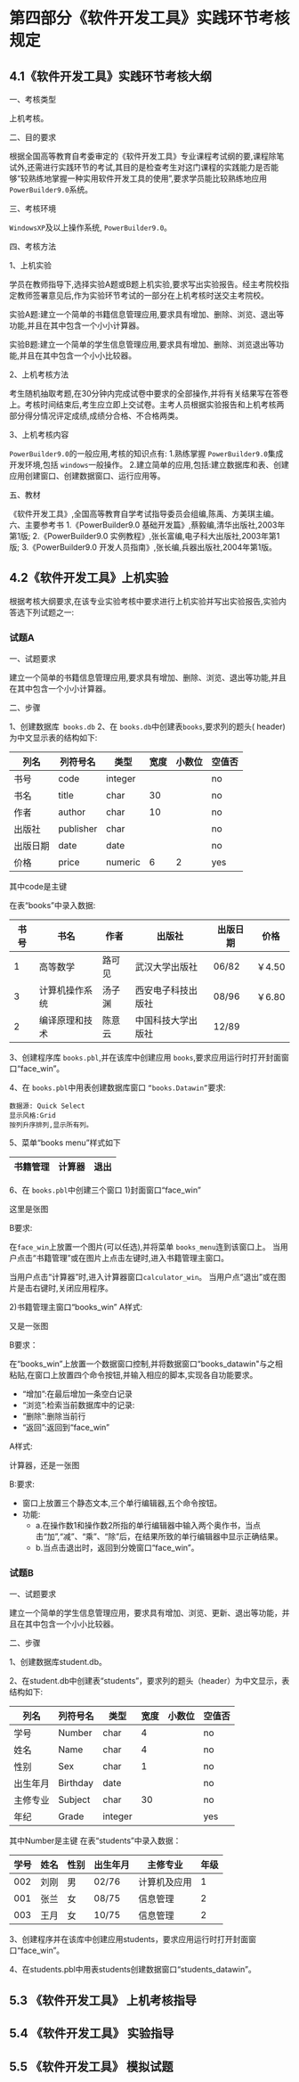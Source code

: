 # 第四部分《软件开发工具》实践环节考核规定

## 4.1《软件开发工具》实践环节考核大纲

一、考核类型

上机考核。

二、目的要求

根据全国高等教育自考委审定的《软件开发工具》专业课程考试纲的要,课程除笔试外,还需进行实践环节的考试,其目的是检查考生对这门课程的实践能力是否能够“较熟练地掌握一种实用软件开发工具的使用”,要求学员能比较熟练地应用 `PowerBuilder9.0`系统。

三、考核环境

`WindowsXP`及以上操作系统, `PowerBuilder9.0`。

四、考核方法

1、上机实验

学员在教师指导下,选择实验A题或B题上机实验,要求写出实验报告。经主考院校指定教师签署意见后,作为实验环节考试的一部分在上机考核时送交主考院校。

实验A题:建立一个简单的书籍信息管理应用,要求具有增加、删除、浏览、退出等功能,并且在其中包含一个小小计算器。

实验B题:建立一个简单的学生信息管理应用,要求具有增加、删除、浏览退出等功能,并且在其中包含一个小小比较器。

2、上机考核方法

考生随机抽取考题,在30分钟内完成试卷中要求的全部操作,并将有关结果写在答卷上。考核时间结束后,考生应立即上交试卷。主考人员根据实验报告和上机考核两部分得分情况评定成绩,成绩分合格、不合格两类。

3、上机考核内容

`PowerBuilder9.0`的一般应用,考核的知识点有:
1.熟练掌握 `PowerBuilder9.0`集成开发环境,包括 `windows`一般操作。
2.建立简单的应用,包括:建立数据库和表、创建应用创建窗口、创建数据窗口、运行应用等。

五、教材

《软件开发工具》,全国高等教育自学考试指导委员会组编,陈禹、方美琪主编。
六、主要参考书
1.《PowerBuilder9.0 基础开发篇》,蔡毅编,清华出版社,2003年第1版;
2.《PowerBuilder9.0 实例教程》,张长富编,电子科大出版社,2003年第1版;
3.《PowerBuilder9.0 开发人员指南》,张长编,兵器出版社,2004年第1版。

## 4.2《软件开发工具》上机实验
根据考核大纲要求,在该专业实验考核中要求进行上机实验并写出实验报告,实验内答选下列试题之一:

### 试题A

一、试题要求

建立一个简单的书籍信息管理应用,要求具有增加、删除、浏览、退出等功能,并且在其中包含一个小小计算器。

二、步骤

1、创建数据库` books.db`
2、在 `books.db`中创建表`books`,要求列的题头( header)为中文显示表的结构如下:

列名|列符号名|类型|宽度|小数位|空值否
| --- | --- | --- | --- | --- | --- |
书号|code|integer| | |no
书名| title|char| 30| |no
作者|author|char| 10| |no
出版社| publisher| char| | |no
出版日期|date|date| | |no
价格|price| numeric| 6|2|yes
其中code是主键

在表“books”中录入数据:

书号|书名|作者|出版社|出版日期|价格
--- | --- | --- | --- | --- | ---
1|高等数学|路可见|武汉大学出版社|06/82|￥4.50
3|计算机操作系统|汤子渊|西安电子科技出版社|08/96|￥6.80
2|编译原理和技术|陈意云|中国科技大学出版社|12/89|

3、创建程序库 `books.pbl`,并在该库中创建应用 `books`,要求应用运行时打开封面窗口“face_win”。

4、在 `books.pbl`中用表创建数据库窗口 `“books.Datawin”`要求:
```
数据源: Quick Select
显示风格:Grid
按列升序排列,显示所有列。
```
5、菜单“books menu”样式如下

书籍管理|计算器|退出
| --- | --- | --- |

6、在 `books.pbl`中创建三个窗口
1)封面窗口“face_win”

这里是张图

B要求:

在`face_win`上放置一个图片(可以任选),并将菜单 `books_menu`连到该窗口上。
当用户点击“书籍管理”或在图片上点击左键时,进入书籍管理主窗口。

当用户点击“计算器”时,进入计算器窗口`calculator_win`。
当用户点“退出”或在图片是击右键时,关闭应用程序。

2)书籍管理主窗口“books_win”
A样式:

又是一张图

B要求：

在“books_win”上放置一个数据窗口控制,并将数据窗口“books_datawin"与之相粘贴,在窗口上放置四个命令按钮,并输入相应的脚本,实现各自功能要求。
- “增加”:在最后增加一条空白记录
- “浏览”:检索当前数据库中的记录:
- “删除”:删除当前行
- “返回”:返回到“face_win”

A样式:

计算器，还是一张图

B:要求:

- 窗口上放置三个静态文本,三个单行编辑器,五个命令按钮。
- 功能:
   * a.在操作数1和操作数2所指的单行编辑器中输入两个奥作书，当点击“加”,“减”、“乘”、“除”后，在结果所致的单行编辑器中显示正确结果。
   * b.当点击退出时，返回到分娩窗口“face_win”。

### 试题B

一、试题要求

建立一个简单的学生信息管理应用，要求具有增加、浏览、更新、退出等功能，并且在其中包含一个小小比较器。

二、步骤

1、创建数据库student.db。

2、在student.db中创建表“students”，要求列的题头（header）为中文显示，表结构如下:

列名|列符号名|类型|宽度|小数位|空值否
--- | --- | --- | --- | --- | --- 
学号|Number|char|4| |no
姓名|Name|char|4| | no
性别|Sex|char|1| |no
出生年月|Birthday|date| | |no
主修专业|Subject|char|30| |no
年纪|Grade|integer| | |yes
其中Number是主键
在表“students”中录入数据：

学号|姓名|性别|出生年月|主修专业|年级
--- | --- | --- | ---| --- | --- 
002|刘刚|男|02/76|计算机及应用|1
001|张兰|女|08/75|信息管理|2
003|王月|女|10/75|信息管理|2

3、创建程序并在该库中创建应用students，要求应用运行时打开封面窗口“face_win”。

4、在students.pbl中用表students创建数据窗口“students_datawin”。


## 5.3 《软件开发工具》 上机考核指导

## 5.4 《软件开发工具》 实验指导

## 5.5 《软件开发工具》 模拟试题

